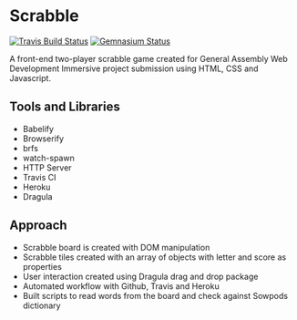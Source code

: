 # Scrabble

[![Travis Build Status](https://img.shields.io/travis/caalberts/scrabble.svg?style=flat-square)](https://travis-ci.org/caalberts/scrabble)
[![Gemnasium Status](https://img.shields.io/gemnasium/caalberts/scrabble.svg?style=flat-square)](https://gemnasium.com/caalberts/scrabble)

A front-end two-player scrabble game created for General Assembly Web Development Immersive project submission using HTML, CSS and Javascript.



## Tools and Libraries
- Babelify
- Browserify
- brfs
- watch-spawn
- HTTP Server
- Travis CI
- Heroku
- Dragula

## Approach
- Scrabble board is created with DOM manipulation
- Scrabble tiles created with an array of objects with letter and score as properties
- User interaction created using Dragula drag and drop package
- Automated workflow with Github, Travis and Heroku
- Built scripts to read words from the board and check against Sowpods dictionary
